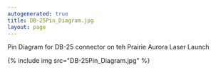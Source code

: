 ```yaml
---
autogenerated: true
title: DB-25Pin_Diagram.jpg
layout: page
---
```


Pin Diagram for DB-25 connector on teh Prairie Aurora Laser Launch

{% include img src="DB-25Pin_Diagram.jpg" %}

